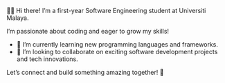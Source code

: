 👨‍💻 Hi there! 
I’m a first-year Software Engineering student at Universiti Malaya. 

I’m passionate about coding and eager to grow my skills!
- 💫 I’m currently learning new programming languages and frameworks.
- 💫 I’m looking to collaborate on exciting software development projects and tech innovations.

Let’s connect and build something amazing together! 🚀
